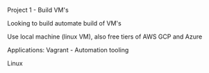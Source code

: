 Project 1 - Build VM's

Looking to build automate build of VM's

Use local machine (linux VM), also free tiers of AWS GCP and Azure

Applications:
Vagrant - Automation tooling

Linux

